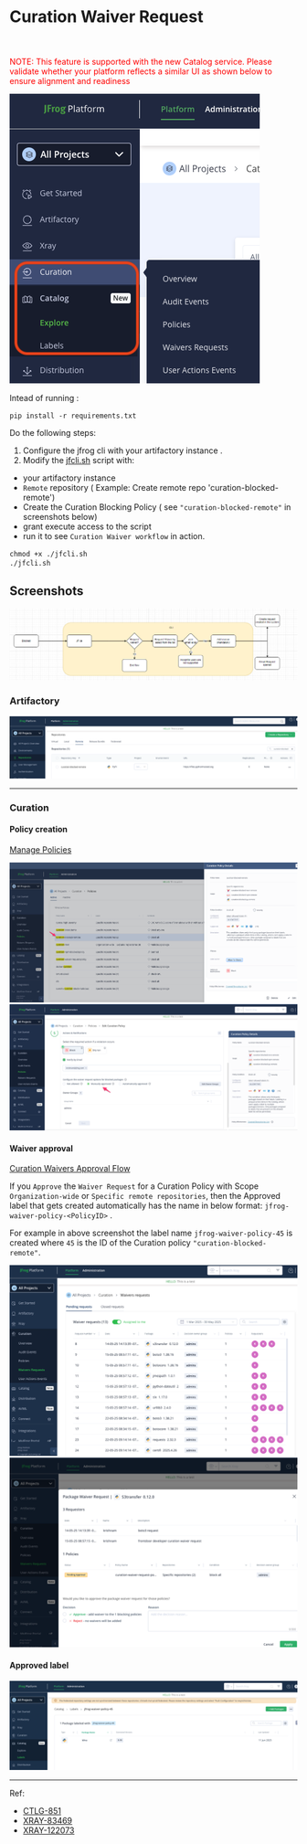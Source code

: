 # Curation Waiver Request


<br /><br />
<span style="color:red;">NOTE: This feature is supported with the new Catalog service. Please validate whether your platform reflects a similar UI as shown below to ensure alignment and readiness</span>

<img src="./images/new-catalog-service.png" />
<br />

Intead of running :
````
pip install -r requirements.txt
````

Do the following steps:

1. Configure the jfrog cli with your artifactory instance .
2. Modify the [jfcli.sh](jfcli.sh) script with:
- your artifactory instance
- `Remote` repository ( Example: Create remote repo 'curation-blocked-remote')
-  Create the Curation Blocking Policy ( see `"curation-blocked-remote"` in screenshots below)
- grant execute access to the script
- run it to  see `Curation Waiver workflow` in action.
```
chmod +x ./jfcli.sh
./jfcli.sh
```

## Screenshots
<img src="./images/waiver_request_flow.png" />
<br />

### Artifactory
<img src="./images/remote-repo.png" />
<br />

<hr />

### Curation
#### Policy creation
[Manage Policies](https://jfrog.com/help/r/jfrog-security-user-guide/products/curation/manage-curation/manage-policies)

<img src="./images/curation-policy.png"/>
<br/>
<img src="./images/curation-policy-actions.png"/>
<br/>

#### Waiver approval 
[Curation Waivers Approval Flow](https://jfrog.com/help/r/jfrog-security-user-guide/products/curation/manage-curation/manage-waivers)

If you `Approve` the `Waiver Request` for a  Curation Policy with Scope  `Organization-wide` or `Specific remote repositories`, then the Approved label
that gets created automatically  has the name in below format:
`jfrog-waiver-policy-<PolicyID>` . 

For example in above screenshot the label name `jfrog-waiver-policy-45` is created 
where `45` is the ID of the Curation policy `"curation-blocked-remote"`.


<img src="./images/curation-waiver-requests.png"/>
<br/>
<img src="./images/curation-waiver-request.png"/>
<br/>

#### Approved label

<img src="./images/approved-label.png">
<br/>

---

Ref: 
- [CTLG-851](https://jfrog-int.atlassian.net/browse/CTLG-851)
- [XRAY-83469](https://jfrog-int.atlassian.net/browse/XRAY-83469)
- [XRAY-122073](https://jfrog-int.atlassian.net/browse/XRAY-122073)




